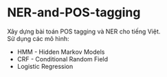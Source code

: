 # NER-and-POS-tagging
Xây dựng bài toán POS tagging và NER cho tiếng Việt.  
Sử dụng các mô hình:  
- HMM - Hidden Markov Models
- CRF - Conditional Random Field
- Logistic Regression
